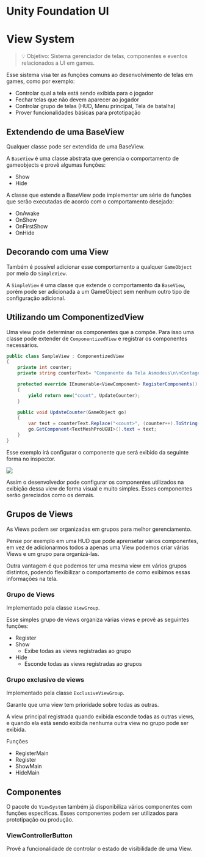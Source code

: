 # Unity Foundation UI

# View System

> 💡 Objetivo: Sistema gerenciador de telas, componentes e eventos relacionados a UI em games.

Esse sistema visa ter as funções comuns ao desenvolvimento de telas em games, como por exemplo:

- Controlar qual a tela está sendo exibida para o jogador
- Fechar telas que não devem aparecer ao jogador
- Controlar grupo de telas (HUD, Menu principal, Tela de batalha)
- Prover funcionalidades básicas para prototipação

## Extendendo de uma BaseView

Qualquer classe pode ser extendida de uma BaseView.

A ``BaseView`` é uma classe abstrata que gerencia o comportamento de gameobjects e provê algumas funções:

- Show
- Hide

A classe que estende a BaseView pode implementar um série de funções que serão executadas de acordo com o comportamento desejado:

- OnAwake
- OnShow
- OnFirstShow
- OnHide

## Decorando com uma View

Também é possível adicionar esse comportamento a qualquer `GameObject` por meio do ``SimpleView``.

A `SimpleView` é uma classe que extende o comportamento da `BaseView`, porém pode ser adicionada a um GameObject sem nenhum outro tipo de configuração adicional.

## Utilizando um ComponentizedView

Uma view pode determinar os componentes que a compõe. Para isso uma classe pode extender de `ComponentizedView` e registrar os componentes necessários.

```csharp
public class SampleView : ComponentizedView
{
    private int counter;
    private string counterText= "Componente da Tela Asmodeus\n\nContagem de aberturas: <count>";

    protected override IEnumerable<ViewComponent> RegisterComponents()
    {
        yield return new("count", UpdateCounter);
    }

    public void UpdateCounter(GameObject go)
    {
        var text = counterText.Replace("<count>", (counter++).ToString());
        go.GetComponent<TextMeshProUGUI>().text = text;
    }
}
```

Esse exemplo irá configurar o componente que será exibido da seguinte forma no inspector.

![](_Doc/componentized_view_inspector.png)

Assim o desenvolvedor pode configurar os componentes utilizados na exibição dessa view de forma visual e muito simples. Esses componentes serão gereciados como os demais.

## Grupos de Views

As Views podem ser organizadas em grupos para melhor gerenciamento.

Pense por exemplo em uma HUD que pode aprensetar vários componentes, em vez de adicionarmos todos a apenas uma View podemos criar várias Views e um grupo para organizá-las.

Outra vantagem é que podemos ter uma mesma view em vários grupos distintos, podendo flexibilizar o comportamento de como exibimos essas informações na tela.

### Grupo de Views

Implementado pela classe `ViewGroup`.

Esse simples grupo de views organiza várias views e provê as seguintes funções:

- Register
- Show
  - Exibe todas as views registradas ao grupo
- Hide
  - Esconde todas as views registradas ao grupos

### Grupo exclusivo de views

Implementado pela classe `ExclusiveViewGroup`.

Garante que uma view tem prioridade sobre todas as outras. 

A view principal registrada quando exibida esconde todas as outras views, e quando ela está sendo exibida nenhuma outra view no grupo pode ser exibida.

Funções

- RegisterMain
- Register
- ShowMain
- HideMain

## Componentes

O pacote do `ViewSystem` também já disponibiliza vários componentes com funções específicas. Esses componentes podem ser utilizados para prototipação ou produção.

### ViewControllerButton

Provê a funcionalidade de controlar o estado de visibilidade de uma View.
